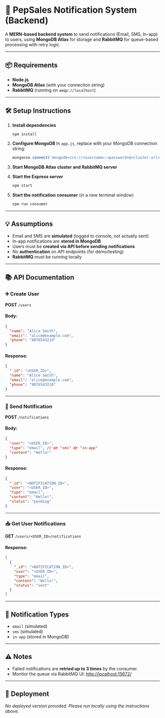 # 🚀 PepSales Notification System (Backend)

A **MERN-based backend system** to send notifications (Email, SMS, In-app) to users, using **MongoDB Atlas** for storage and **RabbitMQ** for queue-based processing with retry logic.

---

## 📦 Requirements

- **Node.js**
- **MongoDB Atlas** (with your connection string)
- **RabbitMQ** (running on `amqp://localhost`)

---

## 🛠️ Setup Instructions

1. **Install dependencies**
   ```bash
   npm install
   ```

2. **Configure MongoDB**
   In `app.js`, replace with your MongoDB connection string:
   ```js
   mongoose.connect('mongodb+srv://<username>:<password>@<cluster-url>/<dbname>', {...})
   ```

3. **Start MongoDB Atlas cluster and RabbitMQ server**

4. **Start the Express server**
   ```bash
   npm start
   ```

5. **Start the notification consumer** (in a new terminal window)
   ```bash
   npm run consumer
   ```

---

## 💡 Assumptions

- Email and SMS are **simulated** (logged to console, not actually sent)
- In-app notifications are **stored in MongoDB**
- Users must be **created via API before sending notifications**
- No **authentication** on API endpoints (for demo/testing)
- **RabbitMQ** must be running locally

---

## 📚 API Documentation

### ➕ Create User

**POST** `/users`

#### Body:
```json
{
  "name": "Alice Smith",
  "email": "alice@example.com",
  "phone": "9876543210"
}
```

#### Response:
```json
{
  "_id": "<USER_ID>",
  "name": "Alice Smith",
  "email": "alice@example.com",
  "phone": "9876543210"
}
```

---

### 📨 Send Notification

**POST** `/notifications`

#### Body:
```json
{
  "user": "<USER_ID>",
  "type": "email", // or "sms" or "in-app"
  "content": "Hello!"
}
```

#### Response:
```json
{
  "_id": "<NOTIFICATION_ID>",
  "user": "<USER_ID>",
  "type": "email",
  "content": "Hello!",
  "status": "pending"
}
```

---

### 📥 Get User Notifications

**GET** `/users/<USER_ID>/notifications`

#### Response:
```json
[
  {
    "_id": "<NOTIFICATION_ID>",
    "user": "<USER_ID>",
    "type": "email",
    "content": "Hello!",
    "status": "sent"
  }
]
```

---

## 🔔 Notification Types

- `email` (simulated)
- `sms` (simulated)
- `in-app` (stored in MongoDB)

---

## ⚠️ Notes

- Failed notifications are **retried up to 3 times** by the consumer.
- Monitor the queue via RabbitMQ UI: [http://localhost:15672/](http://localhost:15672/)

---

## 🚫 Deployment

_No deployed version provided. Please run locally using the instructions above._
